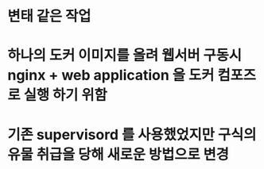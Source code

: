 # 변태 같은 작업

# 하나의 도커 이미지를 올려 웹서버 구동시 nginx + web application 을 도커 컴포즈로 실행 하기 위함
# 기존 supervisord 를 사용했었지만 구식의 유물 취급을 당해 새로운 방법으로 변경
